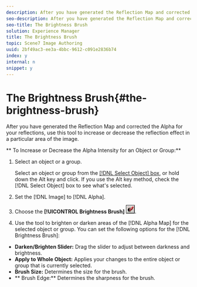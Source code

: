 ```yaml
---
description: After you have generated the Reflection Map and corrected the Alpha for your reflections, use this tool to increase or decrease the reflection effect in a particular area of the image.
seo-description: After you have generated the Reflection Map and corrected the Alpha for your reflections, use this tool to increase or decrease the reflection effect in a particular area of the image.
seo-title: The Brightness Brush
solution: Experience Manager
title: The Brightness Brush
topic: Scene7 Image Authoring
uuid: 2bf49ac3-ee3a-4bbc-9612-c091e2836b74
index: y
internal: n
snippet: y
---
```


# The Brightness Brush{#the-brightness-brush}

After you have generated the Reflection Map and corrected the Alpha for your reflections, use this tool to increase or decrease the reflection effect in a particular area of the image.

 ** To Increase or Decrease the Alpha Intensity for an Object or Group:** 

1. Select an object or a group.

   Select an object or group from the [ [!DNL Select Object] box](../../../c-vat-gs/c-vat-sel-obj/c-vat-sel-object-box.md#concept-d127c6efaabd436a96c02f36a7bce6ac), or hold down the Alt key and click. If you use the Alt key method, check the [!DNL Select Object] box to see what's selected. 

1. Set the [!DNL Image] to [!DNL Alpha].
1. Choose the **[!UICONTROL Brightness Brush]** ![](assets/brightness_brush.png).
1. Use the tool to brighten or darken areas of the [!DNL Alpha Map] for the selected object or group.
You can set the following options for the [!DNL Brightness Brush]:

* **Darken/Brighten Slider:** Drag the slider to adjust between darkness and brightness. 
* **Apply to Whole Object:** Applies your changes to the entire object or group that is currently selected. 
* **Brush Size:** Determines the size for the brush. 
* ** Brush Edge:** Determines the sharpness for the brush.

